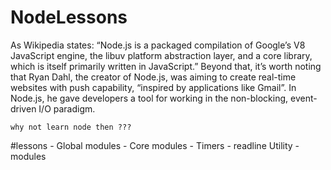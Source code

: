# NodeLessons


As Wikipedia states: “Node.js is a packaged compilation of Google’s V8 JavaScript engine, the libuv platform abstraction layer,
and a core library, which is itself primarily written in JavaScript.”
Beyond that, it’s worth noting that Ryan Dahl, the creator 
of Node.js, was aiming to create real-time websites with push capability, “inspired
by applications like Gmail”. 
In Node.js, he gave developers a tool for working in the non-blocking, event-driven I/O paradigm.



```why not learn node then ??? ```

   #lessons 
    - Global modules
    - Core modules
    - Timers 
    - readline Utility
    - modules
